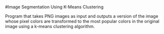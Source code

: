 #Image Segmentation Using K-Means Clustering

Program that takes PNG images as input and outputs a version of the image whose pixel colors are transformed to the most popular colors in the original image using a k-means clustering algorithm.
